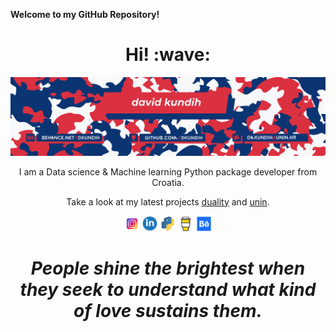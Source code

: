 **Welcome to my GitHub Repository!**

<h1 align='center'> Hi! :wave:</h1>
 
<img src="/.logistics/BLUERED_GHiLI.jpg"/>

<p align='center'>
I am a Data science & Machine learning Python package developer from Croatia.
</p>
<p align='center'>Take a look at my latest projects <a href="https://github.com/dkundih/duality">duality</a> and  <a href="https://github.com/dkundih/unin">unin</a>.</p>

<p align='center'>
<a href="https://www.instagram.com/dkundih/"><img height="25" src="https://raw.githubusercontent.com/dkundih/dkundih/main/.logistics/instagram.jpg"></a>
<a href="https://www.linkedin.com/in/dkundih/"><img height="25" src="https://raw.githubusercontent.com/dkundih/dkundih/main/.logistics/linkedin.png"></a>
<a href="https://www.pypi.org/user/dkundih/"><img height="25" src="https://raw.githubusercontent.com/dkundih/dkundih/main/.logistics/pypi.jpg"></a>
<a href="https://www.buymeacoffee.com/dkundih"><img height="25" src="https://raw.githubusercontent.com/dkundih/dkundih/main/.logistics/buymeacoffee.jpg"></a>
<a href="https://www.behance.net/dkundih"><img height="25" src="https://raw.githubusercontent.com/dkundih/dkundih/main/.logistics/behance.jpg"></a>
</p>
 
<h1 align='center'><i>People shine the brightest when they seek to understand what kind of love sustains them.</i></h1>
